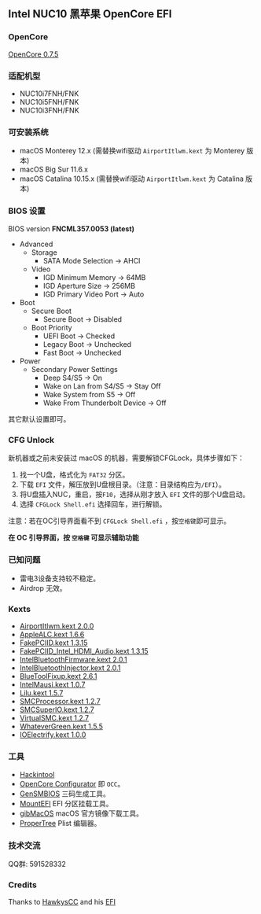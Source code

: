 
## Intel NUC10 黑苹果 OpenCore EFI

### OpenCore

[OpenCore 0.7.5](https://github.com/acidanthera/OpenCorePkg)


### 适配机型

- NUC10i7FNH/FNK
- NUC10i5FNH/FNK
- NUC10i3FNH/FNK


### 可安装系统

- macOS Monterey 12.x (需替换wifi驱动 `AirportItlwm.kext` 为 Monterey 版本)
- macOS Big Sur 11.6.x
- macOS Catalina 10.15.x (需替换wifi驱动 `AirportItlwm.kext` 为 Catalina 版本)


### BIOS 设置

BIOS version **FNCML357.0053 (latest)**

+ Advanced
  - Storage
    * SATA Mode Selection -> AHCI
  - Video
    * IGD Minimum Memory -> 64MB
    * IGD Aperture Size -> 256MB
    * IGD Primary Video Port -> Auto
+ Boot 
  - Secure Boot
    * Secure Boot -> Disabled
  - Boot Priority
    * UEFI Boot -> Checked
    * Legacy Boot -> Unchecked
    * Fast Boot -> Unchecked
+ Power
  - Secondary Power Settings
    * Deep S4/S5 -> On
    * Wake on Lan from S4/S5 -> Stay Off
    * Wake System from S5 -> Off
    * Wake From Thunderbolt Device -> Off

其它默认设置即可。


### CFG Unlock

新机器或之前未安装过 macOS 的机器，需要解锁CFGLock，具体步骤如下：

1. 找一个U盘，格式化为 `FAT32` 分区。
2. 下载 `EFI` 文件，解压放到U盘根目录。（注意：目录结构应为`/EFI`）。
3. 将U盘插入NUC，重启，按`F10`，选择从刚才放入 `EFI` 文件的那个U盘启动。 
4. 选择 `CFGLock Shell.efi` 选择回车，进行解锁。

注意：若在OC引导界面看不到 `CFGLock Shell.efi` ，按`空格键`即可显示。


**在 OC 引导界面，按 `空格键` 可显示辅助功能**


### 已知问题
- 雷电3设备支持较不稳定。
- Airdrop 无效。


### Kexts

- [AirportItlwm.kext 2.0.0](https://github.com/OpenIntelWireless/itlwm)
- [AppleALC.kext 1.6.6](https://github.com/acidanthera/AppleALC)
- [FakePCIID.kext 1.3.15](https://bitbucket.org/RehabMan/os-x-fake-pci-id)
- [FakePCIID_Intel_HDMI_Audio.kext 1.3.15](https://bitbucket.org/RehabMan/os-x-fake-pci-id)
- [IntelBluetoothFirmware.kext 2.0.1](https://github.com/OpenIntelWireless/IntelBluetoothFirmware)
- [IntelBluetoothInjector.kext 2.0.1](https://github.com/OpenIntelWireless/IntelBluetoothFirmware)
- [BlueToolFixup.kext 2.6.1](https://github.com/acidanthera/BrcmPatchRAM)
- [IntelMausi.kext 1.0.7](https://github.com/acidanthera/IntelMausi)
- [Lilu.kext 1.5.7](https://github.com/acidanthera/Lilu)
- [SMCProcessor.kext 1.2.7](https://github.com/acidanthera/VirtualSMC)
- [SMCSuperIO.kext 1.2.7](https://github.com/acidanthera/VirtualSMC)
- [VirtualSMC.kext 1.2.7](https://github.com/acidanthera/VirtualSMC)
- [WhateverGreen.kext 1.5.5](https://github.com/acidanthera/WhateverGreen)
- [IOElectrify.kext 1.0.0](https://github.com/the-darkvoid/macOS-IOElectrify)

### 工具

- [Hackintool](https://github.com/headkaze/Hackintool) 
- [OpenCore Configurator](https://mackie100projects.altervista.org/opencore-configurator/) 即 `OCC`。
- [GenSMBIOS](https://github.com/corpnewt/GenSMBIOS) 三码生成工具。
- [MountEFI](https://github.com/corpnewt/MountEFI) EFI 分区挂载工具。
- [gibMacOS](https://github.com/corpnewt/gibMacOS) macOS 官方镜像下载工具。
- [ProperTree](https://github.com/corpnewt/ProperTree) Plist 编辑器。


### 技术交流

QQ群: 591528332


### Credits

Thanks to [HawkysCC](https://github.com/HawkysCC) and his [EFI](https://github.com/HawkysCC/Hackintosh-NUC10i7)

